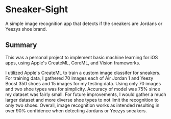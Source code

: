 # Sneaker-Sight
A simple image recognition app that detects if the sneakers are Jordans or Yeezys shoe brand.

## Summary
This was a personal project to implement basic machine learning for iOS apps, using Apple's CreateML, CoreML, and 
Vision frameworks.

I utilized Apple's CreateML to train a custom image classifer for sneakers. For training data, 
I gathered 70 images each of Air Jordan 1 and Yeezy Boost 350 shoes and 15 images for my testing data. 
Using only 70 images and two shoe types was for simplicity. 
Accuracy of model was 75% since my dataset was fairly small. 
For future improvements, I would gather a much larger dataset and more diverse shoe types to not limit the recognition to only two shoes. Overall, image recognition works as intended resulting in over 90% confidence when detecting Jordans or Yeezys sneakers.

